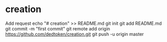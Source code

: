 # creation
Add request
echo "# creation" >> README.md
git init
git add README.md
git commit -m "first commit"
git remote add origin https://github.com/dedtoken/creation.git
git push -u origin master
